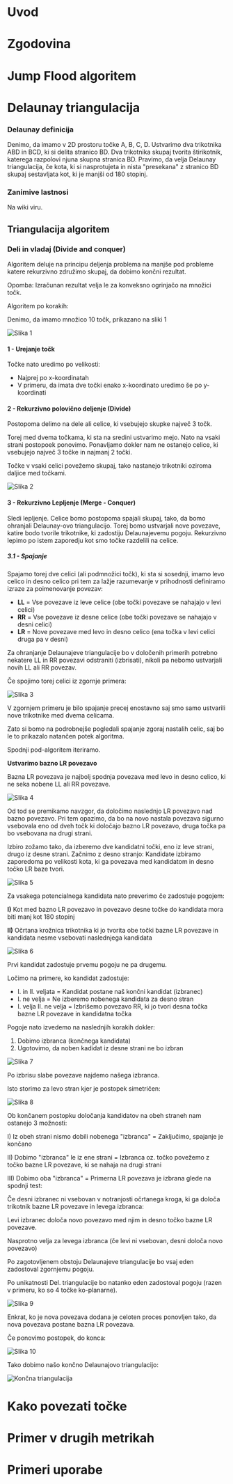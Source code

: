 

# Uvod

# Zgodovina

# Jump Flood algoritem

# Delaunay triangulacija

### Delaunay definicija

Denimo, da imamo v 2D prostoru točke A, B, C, D. Ustvarimo dva trikotnika ABD in BCD, ki si delita stranico BD.
Dva trikotnika skupaj tvorita štirikotnik, katerega razpolovi njuna skupna stranica BD. Pravimo, da velja
Delaunay triangulacija, če kota, ki si nasprotujeta in nista "presekana" z stranico BD skupaj sestavljata kot, ki je 
manjši od 180 stopinj.

### Zanimive lastnosi

Na wiki viru.

## Triangulacija algoritem

### Deli in vladaj (Divide and conquer)

Algoritem deluje na principu deljenja problema na manjše pod probleme katere rekurzivno združimo skupaj, da dobimo 
končni rezultat. 

Opomba: Izračunan rezultat velja le za konveksno ogrinjačo na množici točk.

Algoritem po korakih:

Denimo, da imamo množico 10 točk, prikazano na sliki 1

![Slika 1](slike/delaunay_trig_primer_postopka/slika1.gif)

#### 1 - Urejanje točk

Točke nato uredimo po velikosti:

- Najprej po x-koordinatah
- V primeru, da imata dve točki enako x-koordinato uredimo še po y-koordinati

#### 2 - Rekurzivno polovično deljenje (Divide)

Postopoma delimo na dele ali celice, ki vsebujejo skupke največ 3 točk. 

Torej med dvema točkama, ki sta na sredini ustvarimo mejo. Nato na vsaki strani postopoek ponovimo. Ponavljamo dokler 
nam ne ostanejo celice, ki vsebujejo največ 3 točke in najmanj 2 točki.

Točke v vsaki celici povežemo skupaj, tako nastanejo trikotniki oziroma daljice med točkami.

![Slika 2](slike/delaunay_trig_primer_postopka/slika2.gif)

#### 3 - Rekurzivno Lepljenje (Merge - Conquer)

Sledi lepljenje. Celice bomo postopoma spajali skupaj, tako, da bomo ohranjali Delaunay-ovo triangulacijo. Torej bomo
ustvarjali nove povezave, katire bodo tvorile trikotnike, ki zadostiju Delaunajevemu pogoju.
Rekurzivno lepimo po istem zaporedju kot smo točke razdelili na celice.

##### 3.1 - Spajanje

Spajamo torej dve celici (ali podmnožici točk), ki sta si sosednji, imamo levo celico in desno celico pri tem za lažje
razumevanje v prihodnosti definiramo izraze za poimenovanje povezav:

- **LL** = Vse povezave iz leve celice (obe točki povezave se nahajajo v levi celici)
- **RR** = Vse povezave iz desne celice (obe točki povezave se nahajajo v desni celici)
- **LR** = Nove povezave med levo in desno celico (ena točka v levi celici druga pa v desni)

Za ohranjanje Delaunajeve triangulacije bo v določenih primerih potrebno nekatere LL in RR povezavi odstraniti (izbrisati),
nikoli pa nebomo ustvarjali novih LL ali RR povezav.

Če spojimo torej celici iz zgornje primera:

![Slika 3](slike/delaunay_trig_primer_postopka/slika3.gif)

V zgornjem primeru je bilo spajanje precej enostavno saj smo samo ustvarili nove trikotnike med dvema celicama. 

Zato si bomo na podrobnejše pogledali spajanje zgoraj nastalih celic, saj bo le to prikazalo natančen potek algoritma.

Spodnji pod-algoritem iteriramo.

**Ustvarimo bazno LR povezavo**

Bazna LR povezava je najbolj spodnja povezava med levo in desno celico, ki ne seka nobene LL ali RR povezave.

![Slika 4](slike/delaunay_trig_primer_postopka/slika4.gif)

Od tod se premikamo navzgor, da določimo naslednjo LR povezavo nad bazno povezavo. Pri tem opazimo, da bo na novo nastala
povezava sigurno vsebovala eno od dveh točk ki določajo bazno LR povezavo, druga točka pa bo vsebovana na drugi strani.

Izbiro zožamo tako, da izberemo dve kandidatni točki, eno iz leve strani, drugo iz desne strani. Začnimo z desno stranjo:
Kandidate izbiramo zaporedoma po velikosti kota, ki ga povezava med kandidatom in desno točko LR baze tvori. 

![Slika 5](slike/delaunay_trig_primer_postopka/slika5.gif)

Za vsakega potencialnega kandidata nato preverimo če zadostuje pogojem:

**I)** Kot med bazno LR povezavo in povezavo desne točke do kandidata mora biti manj kot 180 stopinj

**II)** Očrtana krožnica trikotnika ki jo tvorita obe točki bazne LR povezave in kandidata nesme vsebovati naslednjega
kandidata

![Slika 6](slike/delaunay_trig_primer_postopka/slika6.gif)

Prvi kandidat zadostuje prvemu pogoju ne pa drugemu.

Ločimo na primere, ko kandidat zadostuje:

- I. in II. veljata = Kandidat postane naš končni kandidat (izbranec)
- I. ne velja = Ne izberemo nobenega kandidata za desno stran
- I. velja II. ne velja = Izbrišemo povezavo RR, ki jo tvori desna točka bazne LR povezave in kandidatna točka

Pogoje nato izvedemo na naslednjih korakih dokler:

1) Dobimo izbranca (končnega kandidata)
2) Ugotovimo, da noben kadidat iz desne strani ne bo izbran

![Slika 7](slike/delaunay_trig_primer_postopka/slika7.gif)

Po izbrisu slabe povezave najdemo našega izbranca.

Isto storimo za levo stran kjer je postopek simetričen:

![Slika 8](slike/delaunay_trig_primer_postopka/slika8.gif)

Ob končanem postopku določanja kandidatov na obeh straneh nam ostanejo 3 možnosti:

I) Iz obeh strani nismo dobili nobenega "izbranca" = Zaključimo, spajanje je končano

II) Dobimo "izbranca" le iz ene strani = Izbranca oz. točko povežemo z točko bazne LR povezave, ki se nahaja na drugi strani

III) Dobimo oba "izbranca" = Primerna LR povezava je izbrana glede na spodnji test:

Če desni izbranec ni vsebovan v notranjosti očrtanega kroga, ki ga določa trikotnik bazne LR povezave in levega izbranca:
    
Levi izbranec določa novo povezavo med njim in desno točko bazne LR povezave. 

Nasprotno velja za levega izbranca (če levi ni vsebovan, desni določa novo povezavo)

Po zagotovljenem obstoju Delaunajeve triangulacije bo vsaj eden zadostoval zgornjemu pogoju.

Po unikatnosti Del. triangulacije bo natanko eden zadostoval pogoju (razen v primeru, ko so 4 točke ko-planarne).

![Slika 9](slike/delaunay_trig_primer_postopka/slika9.gif)

Enkrat, ko je nova povezava dodana je celoten proces ponovljen tako, da nova povezava postane bazna LR povezava.

Če ponovimo postopek, do konca:

![Slika 10](slike/delaunay_trig_primer_postopka/slika10.gif)

Tako dobimo našo končno Delaunajovo triangulacijo:

![Končna triangulacija](slike/delaunay_trig_primer_postopka/final_delaunay.gif)

# Kako povezati točke

# Primer v drugih metrikah

# Primeri uporabe


